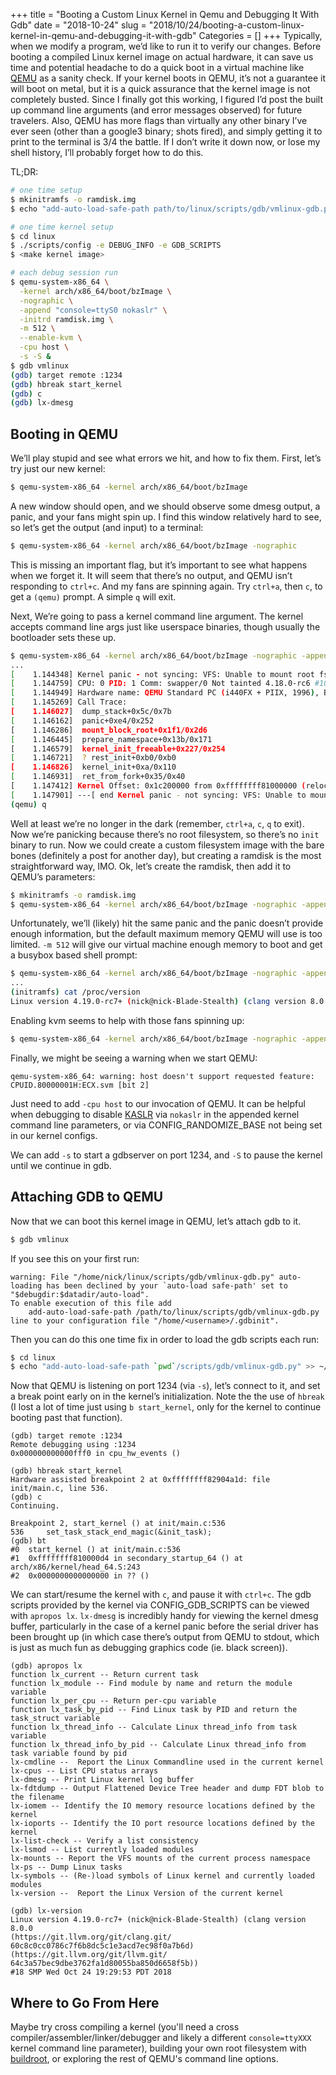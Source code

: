 +++
title = "Booting a Custom Linux Kernel in Qemu and Debugging It With Gdb"
date = "2018-10-24"
slug = "2018/10/24/booting-a-custom-linux-kernel-in-qemu-and-debugging-it-with-gdb"
Categories = []
+++
Typically, when we modify a program, we’d like to run it to verify our changes.
Before booting a compiled Linux kernel image on actual hardware, it can save us
time and potential headache to do a quick boot in a virtual machine like
[QEMU](https://www.qemu.org/)
as a sanity check.  If your kernel boots in QEMU, it’s not a guarantee it will
boot on metal, but it is a quick assurance that the kernel image is not
completely busted.  Since I finally got this working, I figured I’d post the
built up command line arguments (and error messages observed) for future
travelers.  Also, QEMU has more flags than virtually any other binary I’ve ever
seen (other than a google3 binary; shots fired), and simply getting it to print
to the terminal is 3/4 the battle.  If I don’t write it down now, or lose my
shell history, I’ll probably forget how to do this.

TL;DR:
```sh
# one time setup
$ mkinitramfs -o ramdisk.img
$ echo "add-auto-load-safe-path path/to/linux/scripts/gdb/vmlinux-gdb.py" >> ~/.gdbinit

# one time kernel setup
$ cd linux
$ ./scripts/config -e DEBUG_INFO -e GDB_SCRIPTS
$ <make kernel image>

# each debug session run
$ qemu-system-x86_64 \
  -kernel arch/x86_64/boot/bzImage \
  -nographic \
  -append "console=ttyS0 nokaslr" \
  -initrd ramdisk.img \
  -m 512 \
  --enable-kvm \
  -cpu host \
  -s -S &
$ gdb vmlinux
(gdb) target remote :1234
(gdb) hbreak start_kernel
(gdb) c
(gdb) lx-dmesg
```

## Booting in QEMU

We’ll play stupid and see what errors we hit, and how to fix them.  First,
let’s try just our new kernel:

```sh
$ qemu-system-x86_64 -kernel arch/x86_64/boot/bzImage
```

A new window should open, and we should observe some dmesg output, a panic, and
your fans might spin up.  I find this window relatively hard to see, so let’s
get the output (and input) to a terminal:

```sh
$ qemu-system-x86_64 -kernel arch/x86_64/boot/bzImage -nographic
```

This is missing an important flag, but it’s important to see what happens when
we forget it.  It will seem that there’s no output, and QEMU isn’t responding
to `ctrl+c`.  And my fans are spinning again.  Try `ctrl+a`, then `c`, to get a
`(qemu)` prompt.  A simple `q` will exit.

Next, We’re going to pass a kernel command line argument.  The kernel accepts
command line args just like userspace binaries, though usually the bootloader
sets these up.

```sh
$ qemu-system-x86_64 -kernel arch/x86_64/boot/bzImage -nographic -append "console=ttyS0"
...
[    1.144348] Kernel panic - not syncing: VFS: Unable to mount root fs on unknown-block(0,0)
[    1.144759] CPU: 0 PID: 1 Comm: swapper/0 Not tainted 4.18.0-rc6 #10
[    1.144949] Hardware name: QEMU Standard PC (i440FX + PIIX, 1996), BIOS 1.10.2-1ubuntu1 04/01/2014
[    1.145269] Call Trace:
[    1.146027]  dump_stack+0x5c/0x7b
[    1.146162]  panic+0xe4/0x252
[    1.146286]  mount_block_root+0x1f1/0x2d6
[    1.146445]  prepare_namespace+0x13b/0x171
[    1.146579]  kernel_init_freeable+0x227/0x254
[    1.146721]  ? rest_init+0xb0/0xb0
[    1.146826]  kernel_init+0xa/0x110
[    1.146931]  ret_from_fork+0x35/0x40
[    1.147412] Kernel Offset: 0x1c200000 from 0xffffffff81000000 (relocation range: 0xffffffff80000000-0xffffffffbfffffff)
[    1.147901] ---[ end Kernel panic - not syncing: VFS: Unable to mount root fs on unknown-block(0,0) ]---
(qemu) q
```

Well at least we’re no longer in the dark (remember, `ctrl+a`, `c`, `q` to
exit).  Now we’re panicking because there’s no root filesystem, so there’s no
`init` binary to run.  Now we could create a custom filesystem image with the
bare bones (definitely a post for another day), but creating a ramdisk is the
most straightforward way, IMO.  Ok, let’s create the ramdisk,
then add it to QEMU’s parameters:

```sh
$ mkinitramfs -o ramdisk.img
$ qemu-system-x86_64 -kernel arch/x86_64/boot/bzImage -nographic -append "console=ttyS0" -initrd ramdisk.img
```

Unfortunately, we’ll (likely) hit the same panic and the panic doesn’t provide
enough information, but the default maximum memory QEMU will use is too
limited.  `-m 512` will give our virtual machine enough memory to boot and get
a busybox based shell prompt:

```sh
$ qemu-system-x86_64 -kernel arch/x86_64/boot/bzImage -nographic -append "console=ttyS0" -initrd ramdisk.img -m 512
...
(initramfs) cat /proc/version
Linux version 4.19.0-rc7+ (nick@nick-Blade-Stealth) (clang version 8.0.0 (https://git.llvm.org/git/clang.git/ 60c8c0cc0786c7f6b8dc5c1e3acd7ec98f0a7b6d) (https://git.llvm.org/git/llvm.git/ 64c3a57bec9dbe3762fa1d80055ba850d6658f5b)) #18 SMP Wed Oct 24 19:29:53 PDT 2018
```

Enabling kvm seems to help with those fans spinning up:

```sh
$ qemu-system-x86_64 -kernel arch/x86_64/boot/bzImage -nographic -append "console=ttyS0" -initrd ramdisk.img -m 512 --enable-kvm
```

Finally, we might be seeing a warning when we start QEMU:

```
qemu-system-x86_64: warning: host doesn't support requested feature: CPUID.80000001H:ECX.svm [bit 2]
```

Just need to add `-cpu host` to our invocation of QEMU.  It can be helpful when
debugging to disable
[KASLR](https://lwn.net/Articles/569635/)
via `nokaslr` in the appended kernel command line parameters, or via
CONFIG_RANDOMIZE_BASE not being set in our kernel configs.

We can add `-s` to start a gdbserver on port 1234, and `-S` to pause the kernel
until we continue in gdb.

## Attaching GDB to QEMU
Now that we can boot this kernel image in QEMU, let’s attach gdb to it.

```sh
$ gdb vmlinux
```

If you see this on your first run:
```
warning: File "/home/nick/linux/scripts/gdb/vmlinux-gdb.py" auto-loading has been declined by your `auto-load safe-path' set to "$debugdir:$datadir/auto-load".
To enable execution of this file add
	add-auto-load-safe-path /path/to/linux/scripts/gdb/vmlinux-gdb.py
line to your configuration file "/home/<username>/.gdbinit".
```
Then you can do this one time fix in order to load the gdb scripts each run:
```sh
$ cd linux
$ echo "add-auto-load-safe-path `pwd`/scripts/gdb/vmlinux-gdb.py" >> ~/.gdbinit
```

Now that QEMU is listening on port 1234 (via `-s`), let’s connect to it, and
set a break point early on in the kernel’s initialization.  Note the the use of
`hbreak` (I lost a lot of time just using `b start_kernel`, only for the
kernel to continue booting past that function).

```
(gdb) target remote :1234
Remote debugging using :1234
0x000000000000fff0 in cpu_hw_events ()

(gdb) hbreak start_kernel
Hardware assisted breakpoint 2 at 0xffffffff82904a1d: file init/main.c, line 536.
(gdb) c
Continuing.

Breakpoint 2, start_kernel () at init/main.c:536
536		set_task_stack_end_magic(&init_task);
(gdb) bt
#0  start_kernel () at init/main.c:536
#1  0xffffffff810000d4 in secondary_startup_64 () at arch/x86/kernel/head_64.S:243
#2  0x0000000000000000 in ?? ()
```

We can start/resume the kernel with `c`, and pause it with `ctrl+c`.  The gdb
scripts provided by the kernel via CONFIG_GDB_SCRIPTS can be viewed with
`apropos lx`. `lx-dmesg` is incredibly handy for viewing the kernel dmesg
buffer, particularly in the case of a kernel panic before the serial driver has
been brought up (in which case there’s output from QEMU to stdout, which is
just as much fun as debugging graphics code (ie. black screen)).

```
(gdb) apropos lx
function lx_current -- Return current task
function lx_module -- Find module by name and return the module variable
function lx_per_cpu -- Return per-cpu variable
function lx_task_by_pid -- Find Linux task by PID and return the task_struct variable
function lx_thread_info -- Calculate Linux thread_info from task variable
function lx_thread_info_by_pid -- Calculate Linux thread_info from task variable found by pid
lx-cmdline --  Report the Linux Commandline used in the current kernel
lx-cpus -- List CPU status arrays
lx-dmesg -- Print Linux kernel log buffer
lx-fdtdump -- Output Flattened Device Tree header and dump FDT blob to the filename
lx-iomem -- Identify the IO memory resource locations defined by the kernel
lx-ioports -- Identify the IO port resource locations defined by the kernel
lx-list-check -- Verify a list consistency
lx-lsmod -- List currently loaded modules
lx-mounts -- Report the VFS mounts of the current process namespace
lx-ps -- Dump Linux tasks
lx-symbols -- (Re-)load symbols of Linux kernel and currently loaded modules
lx-version --  Report the Linux Version of the current kernel

(gdb) lx-version
Linux version 4.19.0-rc7+ (nick@nick-Blade-Stealth) (clang version 8.0.0
(https://git.llvm.org/git/clang.git/ 60c8c0cc0786c7f6b8dc5c1e3acd7ec98f0a7b6d)
(https://git.llvm.org/git/llvm.git/ 64c3a57bec9dbe3762fa1d80055ba850d6658f5b))
#18 SMP Wed Oct 24 19:29:53 PDT 2018
```

## Where to Go From Here

Maybe try cross compiling a kernel (you'll need a cross
compiler/assembler/linker/debugger and likely a different `console=ttyXXX`
kernel command line parameter), building your own root filesystem with
[buildroot](https://buildroot.org/),
or exploring the rest of QEMU's command line options.

